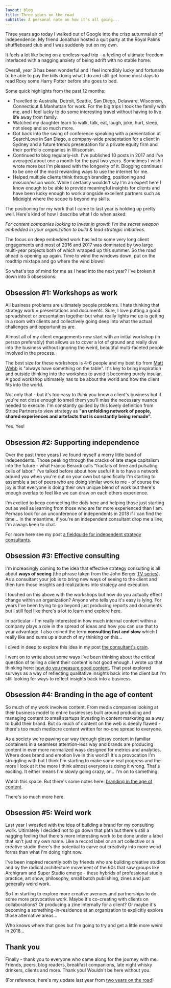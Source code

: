 ```yaml
---
layout: blog
title: Three years on the road
subtitle: A personal note on how it's all going...
---
```


Three years ago today I walked out of Google into the crisp autumnal air of independence. My friend Jonathan hosted a quit party at the Royal Palms shuffleboard club and I was suddenly out on my own.

It feels a lot like being on a endless road trip - a feeling of ultimate freedom interlaced with a nagging anxiety of being adrift with no stable home.

Overall, year 3 has been wonderful and I feel incredibly lucky and fortunate to be able to pay the bills doing what I do and still get home most days to read Roxy some Harry Potter before she goes to bed.

Some quick highlights from the past 12 months:

- Travelled to Australia, Detroit, Seattle, San Diego, Delaware, Wisconsin, Connecticut & Manhattan for work. For the big trips I took the family with me, and I feel lucky to do some interesting travel without having to live life away from family.
- Watched my daughter learn to walk, talk, eat, laugh, joke, hurt, sleep, not sleep and so much more.
- Got back into the swing of conference speaking with a presentation at SearchLove in San Diego, a company-wide presentation for a client in Sydney and a future trends presentation for a private equity firm and their portfolio companies in Wisconsin. 
- Continued to blog regularly-ish. I've published 10 posts in 2017 and I've averaged about one a month for the past two years. Sometimes I wish I wrote more but I'm pleased with the longevity of it. Blogging continues to be one of the most rewarding ways to use the internet for me.
- Helped multiple clients think through branding, positioning and mission/vision work. While I certainly wouldn't say I'm an expert here I know enough to be able to provide meaningful insights for clients and have been lucky enough to work alongside excellent partners such as [Midnight](https://gomidnight.com/) where the scope is beyond my skills.

The positioning for my work that I came to last year is holding up pretty well. Here's kind of how I describe what I do when asked:

*For content companies looking to invest in growth I’m the secret weapon embedded in your organization to build & lead strategic initiatives.*

The focus on deep embedded work has led to some very long client engagements and most of 2016 and 2017 was dominated by two large multi-year projects both of which wrapped up this summer. So the road ahead is opening up again. Time to wind the windows down, put on the roadtrip mixtape and go where the wind blows!

So what's top of mind for me as I head into the next year? I've broken it down into 5 obsessions:

## Obsession #1: Workshops as work

All business problems are ultimately people problems. I hate thinking that strategy work = presentations and documents. Sure, I love putting a good spreadsheet or presentation together but what really lights me up is getting in a room with clients and collectively going deep into what the actual challenges and opportunities are.

Almost all of my client engagements now start with an initial workshop (in person preferably) that allows us to cover a lot of ground and really dive into the business without ignoring the weird, beautiful multi-faceted people involved in the process.

The best size for these workshops is 4-6 people and my best tip from [Matt Webb](http://interconnected.org/home/2015/10/07/small_groups_and_consultancy) is "always have something on the table". It's key to bring inspiration and outside thinking into the workshop to avoid it becoming purely insular. A good workshop ultimately has to be about the world and how the client fits into the world.

Not only that - but it's too easy to *think* you know a client's business but if you're not close enough to smell them you'll miss the necessary nuance needed to execute. I'm constantly guided by this lovely definition from Stripe Partners to view strategy as **"an unfolding network of people, shared experiences and artefacts that is constantly being remade".**

Yes. Yes!

## Obsession #2: Supporting independence

Over the past three years I've found myself a merry little band of independents. Those peeking through the cracks of late stage capitalism into the future - what Franco Berardi calls “fractals of time and pulsating cells of labor.” I've talked before about how useful it is to have a network around you when you're out on your own but specifically I'm starting to assemble a set of peers who are doing similar work to me - of course the joy is that everyone is doing their own unique blend of work but there's enough overlap to feel like we can draw on each others experience.

I'm excited to keep connecting the dots here and helping those just starting out as well as learning from those who are far more experienced than I am. Perhaps look for an unconference of independents in 2018 if I can find the time... In the meantime, if you're an independent consultant drop me a line, I'm always keen to chat.

For more here see my post [a fieldguide for independent strategy consultants](http://tomcritchlow.com/2016/12/14/fieldguide-independent-consulting/).

## Obsession #3: Effective consulting

I'm increasingly coming to the idea that effective strategy consulting is all about **ways of seeing** (the phrase taken from the John Berger [TV series](https://en.wikipedia.org/wiki/Ways_of_Seeing)). As a consultant your job is to bring new ways of seeing to the client and then turn those insights and realizations into strategy and execution.

I touched on this above with the workshops but how do you actually effect change within an organization? Anyone who tells you it's easy is lying. For years I've been trying to go beyond just producing reports and documents but I still feel like there's a lot to learn and explore here.

In particular - I'm really interested in how much internal content within a company plays a role in the spread of ideas and how you can use that to your advantage. I also coined the term **consulting fast and slow** which I really like and sums up a bunch of my thinking on this...

I dived in deep to explore this idea in my post [the consultant's grain](http://tomcritchlow.com/2017/07/18/the-consultants-grain/).

I went on to write about some ways I've been thinking about the critical question of telling a client their content is not good enough. I wrote up that thinking here: [how do you measure good content](http://tomcritchlow.com/2017/10/03/how-do-you-measure-good-content/). That post explored surveys as a way of reflecting qualitative insights back into the client but I'm still looking for ways to reflect insights back into a business.

## Obsession #4: Branding in the age of content

So much of my work involves content. From media companies looking at their business model to entire businesses built around producing and managing content to small startups investing in content marketing as a way to build their brand. But so much of content on the web is deeply flawed - there's too much mediocre content written for no-one spread to everyone.

As a society we're pawing our way through glossy content in familiar containers in a seamless attention-less way and brands are producing content in ever more normalized ways designed for metrics and analytics. Where does brand and emotion live in this world? It's a provocation I'm struggling with but I think I'm starting to make some real progress and the more I look at it the more I think almost everyone is doing it wrong. That's exciting. It either means I'm slowly going crazy, or... I'm on to something.

Watch this space. But there's some notes here: [branding in the age of content](http://tomcritchlow.com/2017/06/27/branding-in-the-age-of-content/).

There's so much more here.

## Obsession #5: Weird work

Last year I wrestled with the idea of building a brand for my consulting work. Ultimately I decided not to go down that path but there's still a nagging feeling that there's more interesting work to be done under a label that isn't just my own name. Like a record label or an art collective or a creative studio there's the potential to carve out creativity into more weird forms than what I'm doing right now.

I've been inspired recently both by friends who are building creative studios and by the radical architecture movement of the 60s that saw groups like Archigram and Super Studio emerge - these hybrids of professional studio practice, art show, philosophy, small batch publishing, zines and just generally weird work.

So I'm starting to explore more creative avenues and partnerships to do some more provocative work. Maybe it's co-creating with clients on collaborations? Or producing a zine internally for a client? Or maybe it's becoming a something-in-residence at an organization to explicitly explore those alternative areas...

Who knows where that goes but I'm going to try and get a little more weird in 2018...

## Thank you

Finally - thank you to everyone who came along for the journey with me. Friends, peers, blog readers, breakfast companions, late night whisky drinkers, clients and more. Thank you! Wouldn't be here without you.

(For reference, here's my update last year from [two years on the road](http://tomcritchlow.com/2016/10/24/2-years/))